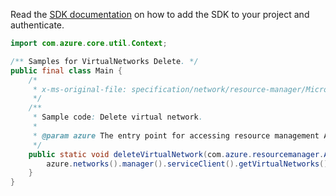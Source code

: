Read the [SDK documentation](https://github.com/Azure/azure-sdk-for-java/blob/azure-resourcemanager_2.10.0/sdk/resourcemanager/azure-resourcemanager/README.md) on how to add the SDK to your project and authenticate.

```java
import com.azure.core.util.Context;

/** Samples for VirtualNetworks Delete. */
public final class Main {
    /*
     * x-ms-original-file: specification/network/resource-manager/Microsoft.Network/stable/2021-05-01/examples/VirtualNetworkDelete.json
     */
    /**
     * Sample code: Delete virtual network.
     *
     * @param azure The entry point for accessing resource management APIs in Azure.
     */
    public static void deleteVirtualNetwork(com.azure.resourcemanager.AzureResourceManager azure) {
        azure.networks().manager().serviceClient().getVirtualNetworks().delete("rg1", "test-vnet", Context.NONE);
    }
}
```
